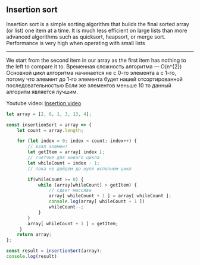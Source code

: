 ## Insertion sort

Insertion sort is a simple sorting algorithm that builds the final sorted array (or list) one item at a time. It is much less efficient on large lists than more advanced algorithms such as quicksort, heapsort, or merge sort.
Performance is very high when operating with small lists

-----------------------------------------------------------
We start from the second item in our array as the first item has nothing to the left to compare it to.
Временная сложность алгоритма — O(n^{2})
Основной цикл алгоритма начинается не с 0-го элемента а с 1-го, 
потому что элемент до 1-го элемента будет нашей отсортированной последовательностью
Если же элементов меньше 10 то данный алгоритм является лучшим. 

Youtube video: [Insertion video](https://www.youtube.com/watch?v=8oJS1BMKE64)

```js
let array = [2, 6, 1, 3, 13, 4];

const insertionSort = array => {
    let count = array.length;

    for (let index = 0; index < count; index++) { 
        // взял элемент
        let getItem = array[ index ];
        // счетчие для нового цикла
        let whileCount = index - 1;
        // пока не дойдем до нуля исполнем цикл

        if(whileCount >= 0) {
            while (array[whileCount] > getItem) { 
                // cдвиг массива
                array[ whileCount + 1 ] = array[ whileCount ]; 
                console.log(array[ whileCount + 1 ])
                whileCount--; 
            }
        }
        array[ whileCount + 1 ] = getItem;
     }                    
    return array;   
};

const result = insertionSort(array);
console.log(result)
```